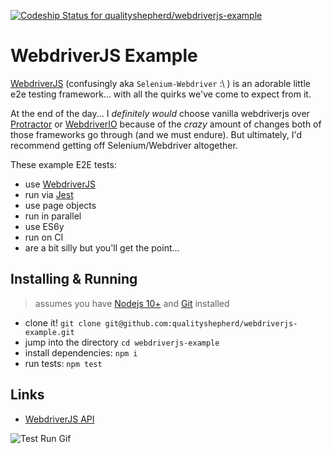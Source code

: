 [![Codeship Status for qualityshepherd/webdriverjs-example](https://app.codeship.com/projects/3642cc20-4621-0135-6835-62afb45a34d4/status?branch=main)](https://app.codeship.com/projects/231337)

# WebdriverJS Example

[WebdriverJS](https://www.selenium.dev/documentation) (confusingly aka `Selenium-Webdriver` :\ ) is an adorable little e2e testing framework... with all the quirks we've come to expect from it.

At the end of the day... I _definitely would_ choose vanilla webdriverjs over [Protractor](https://github.com/qualityshepherd/protractor-example) or [WebdriverIO](https://github.com/qualityshepherd/wdio-example) because of the _crazy_ amount of changes both of those frameworks go through (and we must endure). But ultimately, I'd recommend getting off Selenium/Webdriver altogether.

These example E2E tests:
  - use [WebdriverJS](https://www.npmjs.com/package/selenium-webdriver)
  - run via [Jest](https://jestjs.io/)
  - use page objects
  - run in parallel
  - use ES6y
  - run on CI
  - are a bit silly but you'll get the point...

## Installing & Running
> assumes you have [Nodejs 10+](https://nodejs.org/en) and [Git](https://git-scm.com/downloads) installed
- clone it! `git clone git@github.com:qualityshepherd/webdriverjs-example.git`
- jump into the directory `cd webdriverjs-example`
- install dependencies: `npm i`
- run tests: `npm test`

## Links
- [WebdriverJS API](https://seleniumhq.github.io/selenium/docs/api/javascript/module/selenium-webdriver/index.html)

![Test Run Gif](https://qualityshepherd.com/screencasts/webdriverjs-example.gif)